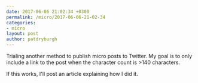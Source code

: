 ```yaml
---
date: 2017-06-06 21:02:34 +0300
permalink: /micro/2017-06-06-21-02-34
categories:
- micro
layout: post
author: patdryburgh
---
```


Trialing another method to publish micro posts to Twitter. My goal is to only include a link to the post when the character count is >140 characters.

If this works, I'll post an article explaining how I did it.